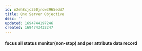 ```yaml
---
id: n2eh8cjc350jrcw3965edd7
title: Qnx Server Objective
desc: ''
updated: 1694744197246
created: 1694743432247
---
```


#### focus all status monitor(non-stop) and per attribute data record